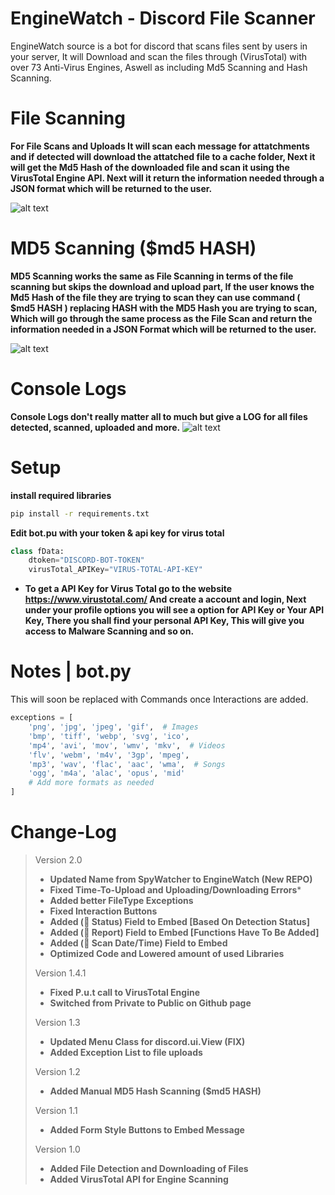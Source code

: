 
# EngineWatch - Discord File Scanner
EngineWatch source is a bot for discord that scans files sent by users in your server, It will
Download and scan the files through (VirusTotal) with over 73 Anti-Virus Engines, Aswell
as including Md5 Scanning and Hash Scanning.

# File Scanning
**For File Scans and Uploads It will scan each message for attatchments and if detected will download the
attatched file to a cache folder, Next it will get the Md5 Hash of the downloaded file and scan it using the VirusTotal Engine API.
Next will it return the information needed through a JSON format which will be returned to the user.**

![alt text](https://github.com/Zurek0x/EngineWatch/blob/main/media/sc1.png?raw=true)

# MD5 Scanning ($md5 HASH)
**MD5 Scanning works the same as File Scanning in terms of the file scanning but skips the download and upload part,
If the user knows the Md5 Hash of the file they are trying to scan they can use command ( $md5 HASH ) replacing HASH with the MD5
Hash you are trying to scan, Which will go through the same process as the File Scan and return the information needed in a JSON Format which will
be returned to the user.**

![alt text](https://github.com/Zurek0x/EngineWatch/blob/main/media/sc2.png?raw=true)

# Console Logs
**Console Logs don't really matter all to much but give a LOG for all files detected, scanned, uploaded and more.**
![alt text](https://github.com/Zurek0x/EngineWatch/blob/main/media/sc3.png?raw=true)


# Setup
**install required libraries**
```bash
pip install -r requirements.txt
```
**Edit bot.pu with your token & api key for virus total**
```py
class fData:
    dtoken="DISCORD-BOT-TOKEN"
    virusTotal_APIKey="VIRUS-TOTAL-API-KEY"
```
* **To get a API Key for Virus Total go to the website https://www.virustotal.com/ And create a account and login, Next under your profile options you will see a option for API Key or Your API Key, There you shall find your personal API Key, This will give you access to Malware Scanning and so on.**

# Notes | bot.py
This will soon be replaced with Commands once Interactions are added.
```python
exceptions = [
    'png', 'jpg', 'jpeg', 'gif',  # Images
    'bmp', 'tiff', 'webp', 'svg', 'ico',
    'mp4', 'avi', 'mov', 'wmv', 'mkv',  # Videos
    'flv', 'webm', 'm4v', '3gp', 'mpeg',
    'mp3', 'wav', 'flac', 'aac', 'wma',  # Songs
    'ogg', 'm4a', 'alac', 'opus', 'mid'
    # Add more formats as needed
]
```

# Change-Log
> Version 2.0
> * **Updated Name from SpyWatcher to EngineWatch (New REPO)**
> * **Fixed Time-To-Upload and Uploading/Downloading Errors***
> * **Added better FileType Exceptions**
> * **Fixed Interaction Buttons**
> * **Added (💉 Status) Field to Embed [Based On Detection Status]**
> * **Added (📢 Report) Field to Embed [Functions Have To Be Added]**
> * **Added (📅 Scan Date/Time) Field to Embed**
> * **Optimized Code and Lowered amount of used Libraries**
>
> Version 1.4.1
> * **Fixed P.u.t call to VirusTotal Engine**
> * **Switched from Private to Public on Github page**
>
> Version 1.3
> * **Updated Menu Class for discord.ui.View (FIX)**
> * **Added Exception List to file uploads**
>
> Version 1.2
> * **Added Manual MD5 Hash Scanning ($md5 HASH)**
>
> Version 1.1
> * **Added Form Style Buttons to Embed Message**
>
> Version 1.0
> * **Added File Detection and Downloading of Files**
> * **Added VirusTotal API for Engine Scanning**
>